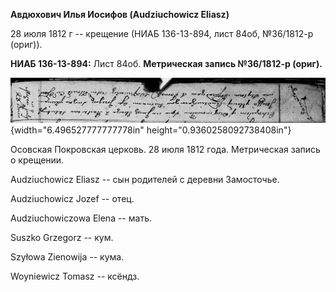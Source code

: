 **Авдюхович Илья Иосифов (Audziuchowicz Eliasz)**

28 июля 1812 г -- крещение (НИАБ 136-13-894, лист 84об, №36/1812-р
(ориг)).

**НИАБ 136-13-894:** Лист 84об. **Метрическая запись №36/1812-р
(ориг).**

![](./media/9a601c1270b9a04935df1ee3e73e895929116e10.png){width="6.496527777777778in"
height="0.9360258092738408in"}

Осовская Покровская церковь. 28 июля 1812 года. Метрическая запись о
крещении.

Audziuchowicz Eliasz -- сын родителей с деревни Замосточье.

Audziuchowicz Jozef -- отец.

Audziuchowiczowa Elena -- мать.

Suszko Grzegorz -- кум.

Szyłowa Zienowija -- кума.

Woyniewicz Tomasz -- ксёндз.
